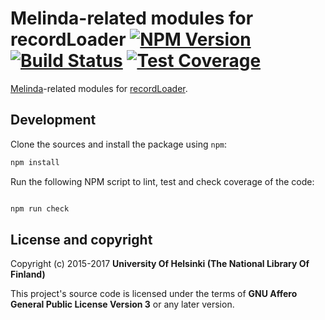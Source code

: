 # Melinda-related modules for recordLoader [![NPM Version](https://img.shields.io/npm/v/@natlibfi/record-loader-melinda.svg)](https://npmjs.org/package/@natlibfi/record-loader-melinda) [![Build Status](https://travis-ci.org/NatLibFi/record-loader-melinda.svg)](https://travis-ci.org/NatLibFi/record-loader-melinda) [![Test Coverage](https://codeclimate.com/github/NatLibFi/record-loader-melinda/badges/coverage.svg)](https://codeclimate.com/github/NatLibFi/record-loader-melinda/coverage)

[Melinda](https://melinda.kansalliskirjasto.fi)-related modules for [recordLoader](https://github.com/NatLibFi/record-loader).

## Development 

Clone the sources and install the package using `npm`:

```sh
npm install
```

Run the following NPM script to lint, test and check coverage of the code:

```javascript

npm run check

```

## License and copyright

Copyright (c) 2015-2017 **University Of Helsinki (The National Library Of Finland)**

This project's source code is licensed under the terms of **GNU Affero General Public License Version 3** or any later version.
